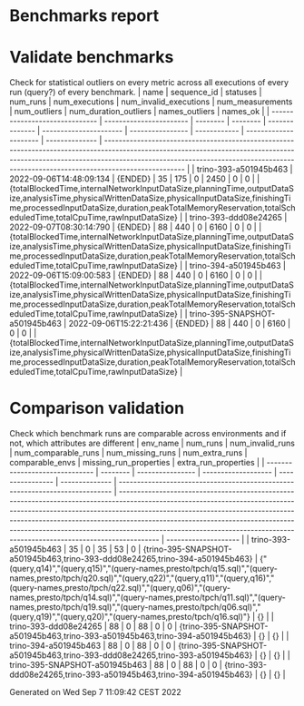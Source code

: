 Benchmarks report
=======

# Validate benchmarks
Check for statistical outliers on every metric across all executions of every run (query?) of every benchmark.
| name                           | sequence_id             | statuses | num_runs | num_executions | num_invalid_executions | num_measurements | num_outliers | num_duration_outliers | names_outliers | names_ok                                                                                                                                                                                                                                                         |
| ------------------------------ | ----------------------- | -------- | -------- | -------------- | ---------------------- | ---------------- | ------------ | --------------------- | -------------- | ---------------------------------------------------------------------------------------------------------------------------------------------------------------------------------------------------------------------------------------------------------------- |
| trino-393-a501945b463          | 2022-09-06T14:48:09:134 | {ENDED}  | 35       | 175            | 0                      | 2450             | 0            | 0                     |                | {totalBlockedTime,internalNetworkInputDataSize,planningTime,outputDataSize,analysisTime,physicalWrittenDataSize,physicalInputDataSize,finishingTime,processedInputDataSize,duration,peakTotalMemoryReservation,totalScheduledTime,totalCpuTime,rawInputDataSize} |
| trino-393-ddd08e24265          | 2022-09-07T08:30:14:790 | {ENDED}  | 88       | 440            | 0                      | 6160             | 0            | 0                     |                | {totalBlockedTime,internalNetworkInputDataSize,planningTime,outputDataSize,analysisTime,physicalWrittenDataSize,physicalInputDataSize,finishingTime,processedInputDataSize,duration,peakTotalMemoryReservation,totalScheduledTime,totalCpuTime,rawInputDataSize} |
| trino-394-a501945b463          | 2022-09-06T15:09:00:583 | {ENDED}  | 88       | 440            | 0                      | 6160             | 0            | 0                     |                | {totalBlockedTime,internalNetworkInputDataSize,planningTime,outputDataSize,analysisTime,physicalWrittenDataSize,physicalInputDataSize,finishingTime,processedInputDataSize,duration,peakTotalMemoryReservation,totalScheduledTime,totalCpuTime,rawInputDataSize} |
| trino-395-SNAPSHOT-a501945b463 | 2022-09-06T15:22:21:436 | {ENDED}  | 88       | 440            | 0                      | 6160             | 0            | 0                     |                | {totalBlockedTime,internalNetworkInputDataSize,planningTime,outputDataSize,analysisTime,physicalWrittenDataSize,physicalInputDataSize,finishingTime,processedInputDataSize,duration,peakTotalMemoryReservation,totalScheduledTime,totalCpuTime,rawInputDataSize} |

# Comparison validation
Check which benchmark runs are comparable across environments and if not, which attributes are different
| env_name                       | num_runs | num_invalid_runs | num_comparable_runs | num_missing_runs | num_extra_runs | comparable_envs                                                              | missing_run_properties                                                                                                                                                                                                                                                                                                                                                                                            | extra_run_properties |
| ------------------------------ | -------- | ---------------- | ------------------- | ---------------- | -------------- | ---------------------------------------------------------------------------- | ----------------------------------------------------------------------------------------------------------------------------------------------------------------------------------------------------------------------------------------------------------------------------------------------------------------------------------------------------------------------------------------------------------------- | -------------------- |
| trino-393-a501945b463          | 35       | 0                | 35                  | 53               | 0              | {trino-395-SNAPSHOT-a501945b463,trino-393-ddd08e24265,trino-394-a501945b463} | {"(query,q14)","(query,q15)","(query-names,presto/tpch/q15.sql)","(query-names,presto/tpch/q20.sql)","(query,q22)","(query,q11)","(query,q16)","(query-names,presto/tpch/q22.sql)","(query,q06)","(query-names,presto/tpch/q14.sql)","(query-names,presto/tpch/q11.sql)","(query-names,presto/tpch/q19.sql)","(query-names,presto/tpch/q06.sql)","(query,q19)","(query,q20)","(query-names,presto/tpch/q16.sql)"} | {}                   |
| trino-393-ddd08e24265          | 88       | 0                | 88                  | 0                | 0              | {trino-395-SNAPSHOT-a501945b463,trino-393-a501945b463,trino-394-a501945b463} | {}                                                                                                                                                                                                                                                                                                                                                                                                                | {}                   |
| trino-394-a501945b463          | 88       | 0                | 88                  | 0                | 0              | {trino-395-SNAPSHOT-a501945b463,trino-393-ddd08e24265,trino-393-a501945b463} | {}                                                                                                                                                                                                                                                                                                                                                                                                                | {}                   |
| trino-395-SNAPSHOT-a501945b463 | 88       | 0                | 88                  | 0                | 0              | {trino-393-ddd08e24265,trino-393-a501945b463,trino-394-a501945b463}          | {}                                                                                                                                                                                                                                                                                                                                                                                                                | {}                   |

Generated on Wed Sep  7 11:09:42 CEST 2022
